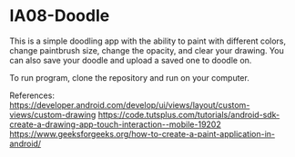 # IA08-Doodle

This is a simple doodling app with the ability to paint with different colors, change paintbrush size, change the opacity, and clear your drawing. You can also save your doodle and upload a saved one to doodle on. 

To run program, clone the repository and run on your computer. 

References: 
https://developer.android.com/develop/ui/views/layout/custom-views/custom-drawing
https://code.tutsplus.com/tutorials/android-sdk-create-a-drawing-app-touch-interaction--mobile-19202
https://www.geeksforgeeks.org/how-to-create-a-paint-application-in-android/
